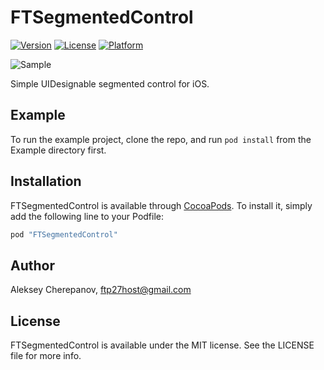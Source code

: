 # FTSegmentedControl

[![Version](https://img.shields.io/cocoapods/v/FTSegmentedControl.svg?style=flat)](http://cocoapods.org/pods/FTSegmentedControl)
[![License](https://img.shields.io/cocoapods/l/FTSegmentedControl.svg?style=flat)](http://cocoapods.org/pods/FTSegmentedControl)
[![Platform](https://img.shields.io/cocoapods/p/FTSegmentedControl.svg?style=flat)](http://cocoapods.org/pods/FTSegmentedControl)

![Sample](https://github.com/ftp27/FTSegmentedControl/blob/master/FTSegmentedControl.gif)

Simple UIDesignable segmented control for iOS.

## Example

To run the example project, clone the repo, and run `pod install` from the Example directory first.

## Installation

FTSegmentedControl is available through [CocoaPods](http://cocoapods.org). To install
it, simply add the following line to your Podfile:

```ruby
pod "FTSegmentedControl"
```

## Author

Aleksey Cherepanov, ftp27host@gmail.com

## License

FTSegmentedControl is available under the MIT license. See the LICENSE file for more info.
